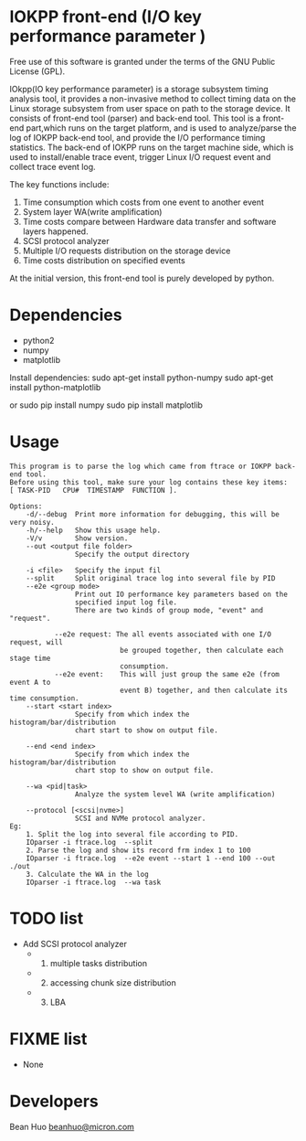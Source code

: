 IOKPP front-end (I/O key performance parameter )
============
Free use of this software is granted under the terms of the GNU Public License (GPL).

IOkpp(IO key performance parameter) is a storage subsystem timing analysis tool,
it provides a non-invasive method to collect timing data on the Linux storage
subsystem from user space on path to the storage device. It consists of front-end
tool (parser) and back-end tool.
This tool is a front-end part,which runs on the target platform, and is used to
analyze/parse the log of IOKPP back-end tool, and provide the I/O performance
timing statistics. 
The back-end of IOKPP runs on the target machine side, which is used to install/enable
trace event, trigger Linux I/O request event and collect trace event log.


The key functions include:

1. Time consumption which costs from one event to another event
2. System layer WA(write amplification)
3. Time costs compare between Hardware data transfer and  software layers happened.
4. SCSI protocol analyzer
5. Multiple I/O requests distribution on the storage device
6. Time costs distribution on specified events

At the initial version, this front-end tool is purely developed by python.

Dependencies
============

 * python2
 * numpy
 * matplotlib

Install dependencies:
  sudo apt-get install python-numpy
  sudo apt-get install python-matplotlib

or 
  sudo pip install numpy
  sudo pip install matplotlib

Usage
============
    This program is to parse the log which came from ftrace or IOKPP back-end tool.
    Before using this tool, make sure your log contains these key items:
    [ TASK-PID   CPU#  TIMESTAMP  FUNCTION ].

    Options:
        -d/--debug  Print more information for debugging, this will be very noisy.
        -h/--help   Show this usage help.
        -V/v        Show version.
        --out <output file folder>
                    Specify the output directory

        -i <file>   Specify the input fil
        --split     Split original trace log into several file by PID
        --e2e <group mode>
                    Print out IO performance key parameters based on the
                    specified input log file.
                    There are two kinds of group mode, "event" and "request".

               --e2e request: The all events associated with one I/O request, will
                               be grouped together, then calculate each stage time
                               consumption.
               --e2e event:    This will just group the same e2e (from event A to
                               event B) together, and then calculate its time consumption.
        --start <start index>
                    Specify from which index the histogram/bar/distribution
                    chart start to show on output file.

        --end <end index>
                    Specify from which index the histogram/bar/distribution
                    chart stop to show on output file.

        --wa <pid|task>
                    Analyze the system level WA (write amplification)

        --protocol [<scsi|nvme>]
                    SCSI and NVMe protocol analyzer.
    Eg:
        1. Split the log into several file according to PID.
       	IOparser -i ftrace.log  --split
        2. Parse the log and show its record frm index 1 to 100
        IOparser -i ftrace.log  --e2e event --start 1 --end 100 --out ./out
        3. Calculate the WA in the log
        IOparser -i ftrace.log  --wa task


TODO list
============
 * Add SCSI protocol analyzer
    - 1. multiple tasks distribution
    - 2. accessing chunk size distribution
    - 3. LBA


FIXME list
============
 * None


Developers
============
 Bean Huo beanhuo@micron.com

